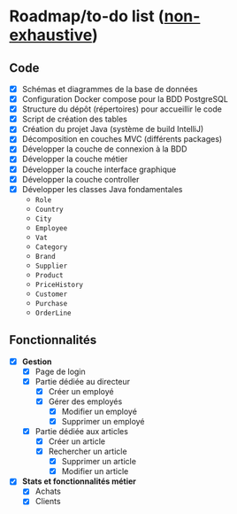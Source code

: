 # Roadmap/to-do list (<u>non-exhaustive</u>)

## Code

- [x] Schémas et diagrammes de la base de données
- [x] Configuration Docker compose pour la BDD PostgreSQL
- [x] Structure du dépôt (répertoires) pour accueillir le code
- [x] Script de création des tables
- [x] Création du projet Java (système de build IntelliJ)
- [x] Décomposition en couches MVC (différents packages)
- [x] Développer la couche de connexion à la BDD
- [x] Développer la couche métier
- [x] Développer la couche interface graphique
- [x] Développer la couche controller
- [x] Développer les classes Java fondamentales
  - `Role`
  - `Country`
  - `City`
  - `Employee`
  - `Vat`
  - `Category`
  - `Brand`
  - `Supplier`
  - `Product`
  - `PriceHistory`
  - `Customer`
  - `Purchase`
  - `OrderLine`

## Fonctionnalités

- [x] **Gestion**
  - [x] Page de login
  - [x] Partie dédiée au directeur
    - [x] Créer un employé
    - [x] Gérer des employés
      - [x] Modifier un employé
      - [x] Supprimer un employé
  - [x] Partie dédiée aux articles
    - [x] Créer un article
    - [x] Rechercher un article
      - [x] Supprimer un article
      - [x] Modifier un article
- [x] **Stats et fonctionnalités métier**
  - [x] Achats
  - [x] Clients
